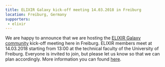 ```yaml
---
title: ELIXIR Galaxy kick-off meeting 14.03.2018 in Freiburg
location: Freiburg, Germany
supporters:
 - elixir
---
```


We are happy to announce that we are hosting the [ELIXIR Galaxy community](https://www.elixir-europe.org/about/groups/galaxy-wg) kick-off meeting here in Freiburg. ELIXIR members meet at 14.03.2018 starting from 13:00 at the technical faculty of the University of Freiburg. Everyone is invited to join, but please let us know so that we can plan accordingly. More information you can found [here](http://bit.ly/2F03Pzb).
